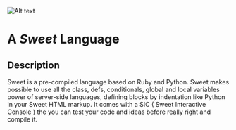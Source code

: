 ![Alt text](http://joaomdmoura.com/sweet/sweet.jpg "A Sweet Language")

A *Sweet* Language
====================

Description
---------------------

Sweet is a pre-compiled language based on Ruby and Python. 
Sweet makes possible to use all the class, defs, conditionals, global and 
local variables power of server-side languages, defining blocks by indentation 
like Python in your Sweet HTML markup.
It comes with a SIC ( Sweet Interactive Console ) the you can test your code and ideas
before really right and compile it.